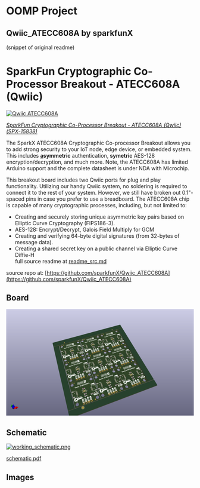 # OOMP Project  
## Qwiic_ATECC608A  by sparkfunX  
  
(snippet of original readme)  
  
SparkFun Cryptographic Co-Processor Breakout - ATECC608A (Qwiic)  
========================================  
  
[![Qwiic ATECC608A](https://cdn.sparkfun.com/assets/parts/1/4/4/7/0/15838-SparkFun_Cryptographic_Co-Processor_Breakout_-_ATECC608A__Qwiic_-01.jpg)](https://www.sparkfun.com/products/15838)  
  
[*SparkFun Cryptographic Co-Processor Breakout - ATECC608A (Qwiic) (SPX-15838)*](https://www.sparkfun.com/products/15838)  
  
The SparkX ATECC608A Cryptographic Co-processor Breakout allows you to add strong security to your IoT node, edge device, or embedded system. This includes <strong><u>a</u>symmetric</strong> authentication, <strong>symetric</strong> AES-128 encryption/decryption, and much more. Note, the ATECC608A has limited Arduino support and the complete datasheet is under NDA with Microchip.  
  
This breakout board includes two Qwiic ports for plug and play functionality. Utilizing our handy Qwiic system, no soldering is required to connect it to the rest of your system. However, we still have broken out 0.1"-spaced pins in case you prefer to use a breadboard. The ATECC608A chip is capable of many cryptographic processes, including, but not limited to:  
  
* Creating and securely storing unique asymmetric key pairs based on Elliptic Curve Cryptography (FIPS186-3).  
* AES-128: Encrypt/Decrypt, Galois Field Multiply for GCM  
* Creating and verifying 64-byte digital signatures (from 32-bytes of message data).  
* Creating a shared secret key on a public channel via Elliptic Curve Diffie-H  
  full source readme at [readme_src.md](readme_src.md)  
  
source repo at: [https://github.com/sparkfunX/Qwiic_ATECC608A](https://github.com/sparkfunX/Qwiic_ATECC608A)  
## Board  
  
[![working_3d.png](working_3d_600.png)](working_3d.png)  
## Schematic  
  
[![working_schematic.png](working_schematic_600.png)](working_schematic.png)  
  
[schematic pdf](working_schematic.pdf)  
## Images  
